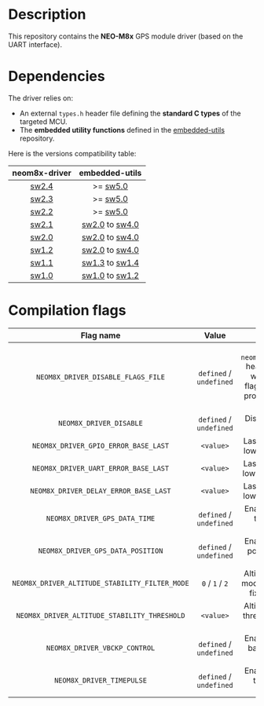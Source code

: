 # Description

This repository contains the **NEO-M8x** GPS module driver (based on the UART interface).

# Dependencies

The driver relies on:

* An external `types.h` header file defining the **standard C types** of the targeted MCU.
* The **embedded utility functions** defined in the [embedded-utils](https://github.com/Ludovic-Lesur/embedded-utils) repository.

Here is the versions compatibility table:

| **neom8x-driver** | **embedded-utils** |
|:---:|:---:|
| [sw2.4](https://github.com/Ludovic-Lesur/neom8x-driver/releases/tag/sw2.4) | >= [sw5.0](https://github.com/Ludovic-Lesur/embedded-utils/releases/tag/sw5.0) |
| [sw2.3](https://github.com/Ludovic-Lesur/neom8x-driver/releases/tag/sw2.3) | >= [sw5.0](https://github.com/Ludovic-Lesur/embedded-utils/releases/tag/sw5.0) |
| [sw2.2](https://github.com/Ludovic-Lesur/neom8x-driver/releases/tag/sw2.2) | >= [sw5.0](https://github.com/Ludovic-Lesur/embedded-utils/releases/tag/sw5.0) |
| [sw2.1](https://github.com/Ludovic-Lesur/neom8x-driver/releases/tag/sw2.1) | [sw2.0](https://github.com/Ludovic-Lesur/embedded-utils/releases/tag/sw2.0) to [sw4.0](https://github.com/Ludovic-Lesur/embedded-utils/releases/tag/sw4.0) |
| [sw2.0](https://github.com/Ludovic-Lesur/neom8x-driver/releases/tag/sw2.0) | [sw2.0](https://github.com/Ludovic-Lesur/embedded-utils/releases/tag/sw2.0) to [sw4.0](https://github.com/Ludovic-Lesur/embedded-utils/releases/tag/sw4.0) |
| [sw1.2](https://github.com/Ludovic-Lesur/neom8x-driver/releases/tag/sw1.2) | [sw2.0](https://github.com/Ludovic-Lesur/embedded-utils/releases/tag/sw2.0) to [sw4.0](https://github.com/Ludovic-Lesur/embedded-utils/releases/tag/sw4.0) |
| [sw1.1](https://github.com/Ludovic-Lesur/neom8x-driver/releases/tag/sw1.1) | [sw1.3](https://github.com/Ludovic-Lesur/embedded-utils/releases/tag/sw1.3) to [sw1.4](https://github.com/Ludovic-Lesur/embedded-utils/releases/tag/sw1.4) |
| [sw1.0](https://github.com/Ludovic-Lesur/neom8x-driver/releases/tag/sw1.0) | [sw1.0](https://github.com/Ludovic-Lesur/embedded-utils/releases/tag/sw1.0) to [sw1.2](https://github.com/Ludovic-Lesur/embedded-utils/releases/tag/sw1.2) |

# Compilation flags

| **Flag name** | **Value** | **Description** |
|:---:|:---:|:---:|
| `NEOM8X_DRIVER_DISABLE_FLAGS_FILE` | `defined` / `undefined` | Disable the `neom8x_driver_flags.h` header file inclusion when compilation flags are given in the project settings or by command line. |
| `NEOM8X_DRIVER_DISABLE` | `defined` / `undefined` | Disable the NEOM8x driver. |
| `NEOM8X_DRIVER_GPIO_ERROR_BASE_LAST` | `<value>` | Last error base of the low level GPIO driver. |
| `NEOM8X_DRIVER_UART_ERROR_BASE_LAST` | `<value>` | Last error base of the low level UART driver. |
| `NEOM8X_DRIVER_DELAY_ERROR_BASE_LAST` | `<value>` | Last error base of the low level delay driver. |
| `NEOM8X_DRIVER_GPS_DATA_TIME` | `defined` / `undefined` | Enable or disable the time acquisition feature. |
| `NEOM8X_DRIVER_GPS_DATA_POSITION` | `defined` / `undefined` | Enable or disable the position acquisition feature. |
| `NEOM8X_DRIVER_ALTITUDE_STABILITY_FILTER_MODE` | `0` / `1` / `2` | Altitude stability filter mode: `0` = disabled `1` = fixed `2` = dynamic.|
| `NEOM8X_DRIVER_ALTITUDE_STABILITY_THRESHOLD` | `<value>` | Altitude stability filter threshold (used when mode is `1`).
| `NEOM8X_DRIVER_VBCKP_CONTROL` | `defined` / `undefined` | Enable or disable the backup voltage pin control. |
| `NEOM8X_DRIVER_TIMEPULSE` | `defined` / `undefined` | Enable or disable the timepulse signal control. |
